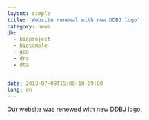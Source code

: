 ```yaml
---
layout: simple
title: 'Website renewal with new DDBJ logo'
category: news
db:
  - bioproject
  - biosample
  - gea
  - dra
  - dta


date: 2013-07-09T15:00:18+09:00
lang: en
---
```


Our website was renewed with new DDBJ logo.
